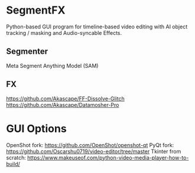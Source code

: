 # SegmentFX
Python-based GUI program for timeline-based video editing with AI object tracking / masking and Audio-syncable Effects.

## Segmenter
Meta Segment Anything Model (SAM)

## FX
https://github.com/Akascape/FF-Dissolve-Glitch 
https://github.com/Akascape/Datamosher-Pro

# GUI Options
OpenShot fork: https://github.com/OpenShot/openshot-qt
PyQt fork: https://github.com/Oscarshu0719/video-editor/tree/master
Tkinter from scratch: https://www.makeuseof.com/python-video-media-player-how-to-build/
